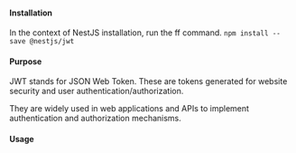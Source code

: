 #### Installation
In the context of NestJS installation, run the ff command.
`npm install --save @nestjs/jwt`

#### Purpose
JWT stands for JSON Web Token. These are tokens generated for website security and user authentication/authorization.

They are widely used in web applications and APIs to implement authentication and authorization mechanisms.

#### Usage
